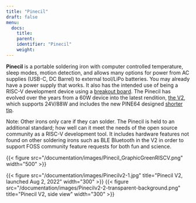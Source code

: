 ```yaml
---
title: "Pinecil"
draft: false
menu:
  docs:
    title:
    parent:
    identifier: "Pinecil"
    weight: 
---
```


**Pinecil** is a portable soldering iron with computer controlled temperature, sleep modes, motion detection, and allows many options for power from AC supplies (USB-C, DC Barrel) to external tool/LiPo batteries. You may already have a power supply that works. It also has the intended use of being a RISC-V development device using a [breakout board](/documentation/Pinecil/Breakout_board/). The Pinecil has evolved over the years from a 60W device into the latest rendition, [the V2](/documentation/Pinecil/Further_information/History_of_hardware_changes/), which supports 24V/88W and includes the new PINE64 designed [shorter tip](/documentation/Pinecil/Tips#I._Short_tips).

Note: Other irons only care if they can solder. The Pinecil is held to an additional standard; how well can it meet the needs of the open source community as a RISC-V development tool. It includes hardware features not found on other soldering irons such as BLE Bluetooth in the V2 in order to support FOSS community feature requests for both fun and science.

{{< figure src="/documentation/images/Pinecil_GraphicGreenRISCV.png" width="500" >}}

{{< figure src="/documentation/images/Pinecilv2-1.jpg" title="Pinecil V2, launched Aug 2, 2022" width="300" >}}
{{< figure src="/documentation/images/Pinecilv2-2-transparent-background.png" title="Pinecil V2, side view" width="300" >}}
